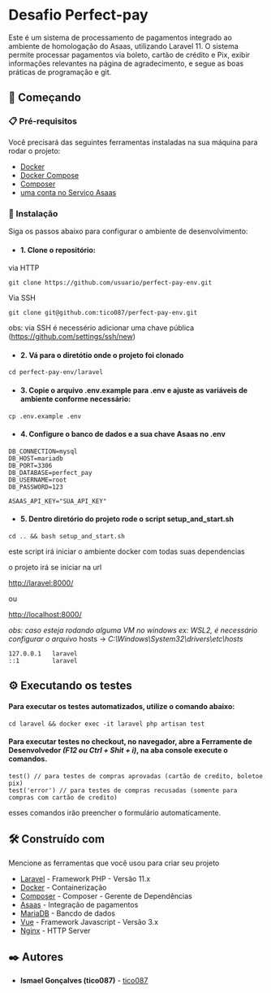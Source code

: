 # Desafio Perfect-pay

Este é um sistema de processamento de pagamentos integrado ao ambiente de homologação do Asaas, utilizando Laravel 11. O sistema permite processar pagamentos via boleto, cartão de crédito e Pix, exibir informações relevantes na página de agradecimento, e segue as boas práticas de programação e git.

## 🚀 Começando

### 📋 Pré-requisitos

Você precisará das seguintes ferramentas instaladas na sua máquina para rodar o projeto:

* [Docker](https://www.docker.com/)
* [Docker Compose](https://docs.docker.com/compose/install/)
* [Composer](https://getcomposer.org/)
* [uma conta no Serviço Asaas](https://sandbox.asaas.com/)

### 🔧 Instalação

Siga os passos abaixo para configurar o ambiente de desenvolvimento:

* #### 1. Clone o repositório:
via HTTP 
```
git clone https://github.com/usuario/perfect-pay-env.git
```

Via SSH 
```
git clone git@github.com:tico087/perfect-pay-env.git
```
obs: via SSH é necessério adicionar uma chave pública (https://github.com/settings/ssh/new)

* #### 2. Vá para o diretótio onde o projeto foi clonado

```
cd perfect-pay-env/laravel
```
* #### 3. Copie o arquivo .env.example para .env e ajuste as variáveis de ambiente conforme necessário:

```
cp .env.example .env
```

* #### 4. Configure o banco de dados e a sua chave Asaas no .env 

```
DB_CONNECTION=mysql
DB_HOST=mariadb
DB_PORT=3306
DB_DATABASE=perfect_pay
DB_USERNAME=root
DB_PASSWORD=123

ASAAS_API_KEY="SUA_API_KEY"
```

* #### 5. Dentro diretório do projeto rode o script setup_and_start.sh

```
cd .. && bash setup_and_start.sh
```

este script irá iniciar o ambiente docker com todas suas dependencias 

o projeto irá se iniciar na url 

[http://laravel:8000/](http://laravel:8000/)

ou 

[http://localhost:8000/](http://localhost:8000/)

*obs: caso esteja rodando alguma VM no windows ex: WSL2, é necessário configurar o arquivo* hosts -> *C:\Windows\System32\drivers\etc\hosts* 

```
127.0.0.1   laravel
::1 	    laravel

```

## ⚙️ Executando os testes

#### Para executar os testes automatizados, utilize o comando abaixo:

```
cd laravel && docker exec -it laravel php artisan test
```

#### Para executar testes no checkout, no navegador, abre a Ferramente de Desenvolvedor *(F12 ou  Ctrl + Shit + i)*, na aba console execute o comandos.

```
test() // para testes de compras aprovadas (cartão de credito, boletoe pix)
test('error') // para testes de compras recusadas (somente para compras com cartão de credito)    
```

esses comandos irão preencher o formulário automaticamente.

## 🛠️ Construído com

Mencione as ferramentas que você usou para criar seu projeto

* [Laravel](https://laravel.com/) - Framework PHP - Versão 11.x
* [Docker](https://www.docker.com/) - Containerização
* [Composer](https://getcomposer.org//) - Composer - Gerente de Dependências
* [Asaas](https://sandbox.asaas.com/) - Integração de pagamentos
* [MariaDB](https://mariadb.org/) - Bancdo de dados
* [Vue](https://vuejs.org/) - Framework Javascript - Versão 3.x
* [Nginx](https://nginx.org/en/) - HTTP Server


## ✒️ Autores

* **Ismael Gonçalves (tico087)** - [tico087](https://github.com/tico087)

